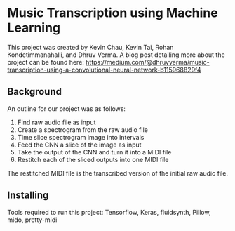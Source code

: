# Music Transcription using Machine Learning

This project was created by Kevin Chau, Kevin Tai, Rohan Kondetimmanahalli, and Dhruv Verma. A blog post detailing more about the project can be found here: https://medium.com/@dhruvverma/music-transcription-using-a-convolutional-neural-network-b115968829f4

## Background

An outline for our project was as follows:
1. Find raw audio file as input
2. Create a spectrogram from the raw audio file
3. Time slice spectrogram image into intervals
4. Feed the CNN a slice of the image as input
5. Take the output of the CNN and turn it into a MIDI file
6. Restitch each of the sliced outputs into one MIDI file

The restitched MIDI file is the transcribed version of the initial raw audio file.

## Installing

Tools required to run this project: Tensorflow, Keras, fluidsynth, Pillow, mido, pretty-midi
